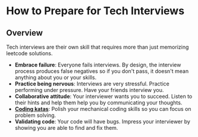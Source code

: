 # How to Prepare for Tech Interviews

## Overview

Tech interviews are their own skill that requires more than just memorizing leetcode solutions.

* **Embrace failure**: Everyone fails interviews. By design, the interview process produces false negatives so if you don't pass, it doesn't mean anything about you or your skills. 
* **Practice being nervous**: Interviews are very stressful. Practice performing under pressure. Have your friends interview you. 
* **Collaborative attitude**: Your interviewer wants you to succeed. Listen to their hints and help them help you by communicating your thoughts.
* **[Coding katas](https://github.com/hthuman/tech-interview-tips/blob/main/code/coding-katas.md)**: Polish your mechanical coding skills so you can focus on problem solving.
* **Validating code**: Your code will have bugs. Impress your interviewer by showing you are able to find and fix them.
